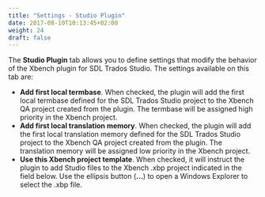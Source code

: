 ```yaml
---
title: "Settings - Studio Plugin"
date: 2017-08-10T10:13:45+02:00
weight: 24
draft: false
---
```


The **Studio Plugin** tab allows you to define settings that modify the behavior of the Xbench plugin for 
SDL Trados Studio. The settings available on this tab are:

*	**Add first local termbase**. When checked, the plugin will add the first local termbase defined for 
	the SDL Trados Studio project to the Xbench QA project created from the plugin. The termbase will be
	assigned high priority in the Xbench project.
*	**Add first local translation memory**. When checked, the plugin will add the first local translation
	memory defined for the SDL Trados Studio project to the Xbench QA project created from the plugin.
	The translation memory will be assigned low priority in the Xbench project.
*	**Use this Xbench project template**. When checked, it will instruct the plugin to add Studio files to
	the Xbench .xbp project indicated in the field below. Use the ellipsis button (**...**) to open a
	Windows Explorer to select the .xbp file.
